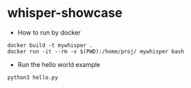 # whisper-showcase

* How to run by docker
```
docker build -t mywhisper .
docker run -it --rm -v $(PWD):/home/proj/ mywhisper bash
```

* Run the hello world example
```
python3 hello.py
```

